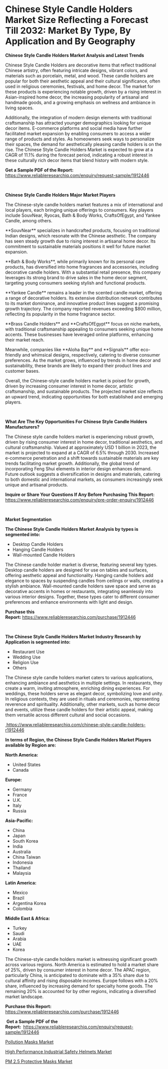 <p><h1>Chinese Style Candle Holders Market Size Reflecting a Forecast Till 2032: Market By Type, By Application and By Geography</h1></p><p><strong>Chinese Style Candle Holders Market Analysis and Latest Trends</strong></p>
<p><p>Chinese Style Candle Holders are decorative items that reflect traditional Chinese artistry, often featuring intricate designs, vibrant colors, and materials such as porcelain, metal, and wood. These candle holders are popular for both their aesthetic appeal and their cultural significance, often used in religious ceremonies, festivals, and home decor. The market for these products is experiencing notable growth, driven by a rising interest in Asian-inspired home decor, the increasing popularity of artisanal and handmade goods, and a growing emphasis on wellness and ambiance in living spaces.</p><p>Additionally, the integration of modern design elements with traditional craftsmanship has attracted younger demographics looking for unique decor items. E-commerce platforms and social media have further facilitated market expansion by enabling consumers to access a wider range of products and styles. As homeowners seek ways to personalize their spaces, the demand for aesthetically pleasing candle holders is on the rise. The Chinese Style Candle Holders Market is expected to grow at a CAGR of 11.1% during the forecast period, indicating a robust interest in these culturally rich decor items that blend history with modern style.</p></p>
<p><strong>Get a Sample PDF of the Report:&nbsp;</strong> <a href="https://www.reliableresearchiq.com/enquiry/request-sample/1912446?utm_campaign=104&utm_medium=2&utm_source=Github&utm_content=ia&utm_term=10022025&utm_id=chinese-style-candle-holders">https://www.reliableresearchiq.com/enquiry/request-sample/1912446</a></p>
<p>&nbsp;</p>
<p><strong>Chinese Style Candle Holders Major Market Players</strong></p>
<p><p>The Chinese-style candle holders market features a mix of international and local players, each bringing unique offerings to consumers. Key players include SouvNear, Ryocas, Bath & Body Works, CraftsOfEgypt, and Yankee Candle, among others.</p><p>**SouvNear** specializes in handcrafted products, focusing on traditional Indian designs, which resonate with the Chinese aesthetic. The company has seen steady growth due to rising interest in artisanal home decor. Its commitment to sustainable materials positions it well for future market expansion.</p><p>**Bath & Body Works**, while primarily known for its personal care products, has diversified into home fragrances and accessories, including decorative candle holders. With a substantial retail presence, this company leverages its strong brand to drive sales in the home decor segment, targeting young consumers seeking stylish and functional products.</p><p>**Yankee Candle** remains a leader in the scented candle market, offering a range of decorative holders. Its extensive distribution network contributes to its market dominance, and innovative product lines suggest a promising growth trajectory. The company reported revenues exceeding $800 million, reflecting its popularity in the home fragrance sector.</p><p>**Brass Candle Holders** and **CraftsOfEgypt** focus on niche markets, with traditional craftsmanship appealing to consumers seeking unique home accents. These businesses have leveraged online platforms, enhancing their market reach.</p><p>Meanwhile, companies like **Aloha Bay** and **Signals** offer eco-friendly and whimsical designs, respectively, catering to diverse consumer preferences. As the market grows, influenced by trends in home decor and sustainability, these brands are likely to expand their product lines and customer bases.</p><p>Overall, the Chinese-style candle holders market is poised for growth, driven by increasing consumer interest in home decor, artistic craftsmanship, and sustainable products. The projected market size reflects an upward trend, indicating opportunities for both established and emerging players.</p></p>
<p>&nbsp;</p>
<p><strong>What Are The Key Opportunities For Chinese Style Candle Holders Manufacturers?</strong></p>
<p><p>The Chinese style candle holders market is experiencing robust growth, driven by rising consumer interest in home decor, traditional aesthetics, and cultural craftsmanship. Valued at approximately USD 1 billion in 2023, the market is projected to expand at a CAGR of 6.5% through 2030. Increased e-commerce penetration and a shift towards sustainable materials are key trends facilitating market growth. Additionally, the global trend of incorporating Feng Shui elements in interior design enhances demand. Future outlook suggests a diversification in designs and materials, catering to both domestic and international markets, as consumers increasingly seek unique and artisanal products.</p></p>
<p><strong>Inquire or Share Your Questions If Any Before Purchasing This Report:</strong> <a href="https://www.reliableresearchiq.com/enquiry/pre-order-enquiry/1912446?utm_campaign=104&utm_medium=2&utm_source=Github&utm_content=ia&utm_term=10022025&utm_id=chinese-style-candle-holders">https://www.reliableresearchiq.com/enquiry/pre-order-enquiry/1912446</a></p>
<p>&nbsp;</p>
<p><strong>Market Segmentation</strong></p>
<p><strong>The Chinese Style Candle Holders Market Analysis by types is segmented into:</strong></p>
<p><ul><li>Desktop Candle Holders</li><li>Hanging Candle Holders</li><li>Wall-mounted Candle Holders</li></ul></p>
<p><p>The Chinese candle holder market is diverse, featuring several key types. Desktop candle holders are designed for use on tables and surfaces, offering aesthetic appeal and functionality. Hanging candle holders add elegance to spaces by suspending candles from ceilings or walls, creating a stylish ambiance. Wall-mounted candle holders save space and serve as decorative accents in homes or restaurants, integrating seamlessly into various interior designs. Together, these types cater to different consumer preferences and enhance environments with light and design.</p></p>
<p><strong>Purchase this Report:&nbsp;</strong><a href="https://www.reliableresearchiq.com/purchase/1912446?utm_campaign=104&utm_medium=2&utm_source=Github&utm_content=ia&utm_term=10022025&utm_id=chinese-style-candle-holders">https://www.reliableresearchiq.com/purchase/1912446</a></p>
<p>&nbsp;</p>
<p><strong>The Chinese Style Candle Holders Market Industry Research by Application is segmented into:</strong></p>
<p><ul><li>Restaurant Use</li><li>Wedding Use</li><li>Religion Use</li><li>Others</li></ul></p>
<p><p>The Chinese style candle holders market caters to various applications, enhancing ambiance and aesthetics in multiple settings. In restaurants, they create a warm, inviting atmosphere, enriching dining experiences. For weddings, these holders serve as elegant decor, symbolizing love and unity. In religious contexts, they are used in rituals and ceremonies, representing reverence and spirituality. Additionally, other markets, such as home decor and events, utilize these candle holders for their artistic appeal, making them versatile across different cultural and social occasions.</p></p>
<p><a href="https://www.reliableresearchiq.com/chinese-style-candle-holders-r1912446?utm_campaign=104&utm_medium=2&utm_source=Github&utm_content=ia&utm_term=10022025&utm_id=chinese-style-candle-holders">&nbsp;https://www.reliableresearchiq.com/chinese-style-candle-holders-r1912446</a></p>
<p><strong>In terms of Region, the Chinese Style Candle Holders Market Players available by Region are:</strong></p>
<p>
    <p> <strong> North America: </strong>
        <ul>
            <li>United States</li>
            <li>Canada</li>
        </ul>
        </p> 
    <p> <strong> Europe: </strong>
        <ul>
            <li>Germany</li>
            <li>France</li>
            <li>U.K.</li>
            <li>Italy</li>
            <li>Russia</li>
        </ul>
        </p> 
    <p> <strong> Asia-Pacific: </strong>
        <ul>
            <li>China</li>
            <li>Japan</li>
            <li>South Korea</li>
            <li>India</li>
            <li>Australia</li>
            <li>China Taiwan</li>
            <li>Indonesia</li>
            <li>Thailand</li>
            <li>Malaysia</li>
        </ul>
        </p> 
    <p> <strong> Latin America: </strong>
        <ul>
            <li>Mexico</li>
            <li>Brazil</li>
            <li>Argentina Korea</li>
            <li>Colombia</li>
        </ul>
        </p> 
    <p> <strong> Middle East & Africa: </strong>
        <ul>
            <li>Turkey</li>
            <li>Saudi</li>
            <li>Arabia</li>
            <li>UAE</li>
            <li>Korea</li>
        </ul>
    </p>
    </p>
<p><p>The Chinese-style candle holders market is witnessing significant growth across various regions. North America is estimated to hold a market share of 25%, driven by consumer interest in home decor. The APAC region, particularly China, is anticipated to dominate with a 35% share due to cultural affinity and rising disposable incomes. Europe follows with a 20% share, influenced by increasing demand for specialty home goods. The remaining 20% is accounted for by other regions, indicating a diversified market landscape.</p></p>
<p><strong>Purchase this Report: </strong><a href="https://www.reliableresearchiq.com/purchase/1912446?utm_campaign=104&utm_medium=2&utm_source=Github&utm_content=ia&utm_term=10022025&utm_id=chinese-style-candle-holders">https://www.reliableresearchiq.com/purchase/1912446</a></p>
<p>&nbsp;<strong>Get a Sample PDF of the Report:&nbsp;&nbsp;</strong><a href="https://www.reliableresearchiq.com/enquiry/request-sample/1912446?utm_campaign=104&utm_medium=2&utm_source=Github&utm_content=ia&utm_term=10022025&utm_id=chinese-style-candle-holders">https://www.reliableresearchiq.com/enquiry/request-sample/1912446</a></p>
<p><strong></strong></p>
<p><p><a href="https://github.com/kuijckulario/Market-Research-Report-List-1/blob/main/pollution-masks-market.md?utm_campaign=104&utm_medium=2&utm_source=Github&utm_content=ia&utm_term=10022025&utm_id=chinese-style-candle-holders">Pollution Masks Market</a></p><p><a href="https://github.com/sissalgamd/Market-Research-Report-List-1/blob/main/high-performance-industrial-safety-helmets-market.md?utm_campaign=104&utm_medium=2&utm_source=Github&utm_content=ia&utm_term=10022025&utm_id=chinese-style-candle-holders">High Performance Industrial Safety Helmets Market</a></p><p><a href="https://github.com/otintolmo/Market-Research-Report-List-1/blob/main/pm-25-protective-masks-market.md?utm_campaign=104&utm_medium=2&utm_source=Github&utm_content=ia&utm_term=10022025&utm_id=chinese-style-candle-holders">PM 2.5 Protective Masks Market</a></p></p>